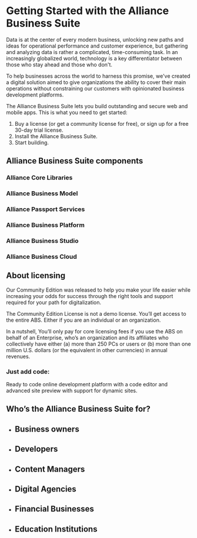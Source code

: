 # Getting Started with the Alliance Business Suite

Data is at the center of every modern business, unlocking new paths and ideas for operational performance and customer experience, but gathering and analyzing data is rather a complicated, time-consuming task. In an increasingly globalized world, technology is a key differentiator between those who stay ahead and those who don't. 

To help businesses across the world to harness this promise, we've created a digital solution aimed to give organizations the ability to cover their main operations without constraining our customers with opinionated business development platforms.

The Alliance Business Suite lets you build outstanding and secure web and mobile apps. This is what you need to get started:

1. Buy a license (or get a community license for free), or sign up for a free 30-day trial license. 
1. Install the Alliance Business Suite.
1. Start building.

## Alliance Business Suite components

### Alliance Core Libraries
### Alliance Business Model
### Alliance Passport Services
### Alliance Business Platform
### Alliance Business Studio
### Alliance Business Cloud



## About licensing

Our Community Edition was released to help you make your life easier while increasing your odds for success through the right tools and support required for your path for digitalization.

The Community Edition License is not a demo license. You’ll get access to the entire ABS. Either if you are an individual or an organization.

In a nutshell, You’ll only pay for core licensing fees if you use the ABS on behalf of an Enterprise, who’s an organization and its affiliates who collectively have either (a) more than 250 PCs or users or (b) more than one million U.S. dollars (or the equivalent in other currencies) in annual revenues.


### **Just add code**:
Ready to code online development platform with a code editor and advanced site preview with support for dynamic sites.

## Who’s the Alliance Business Suite for?
- ## Business owners
- ## Developers
- ## Content Managers
- ## Digital Agencies
- ## Financial Businesses
- ## Education Institutions


